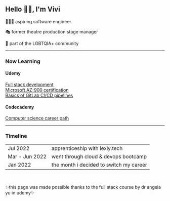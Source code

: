 <h2>Hello 👋🏻, I'm Vivi</h2>
  <p>👩🏻‍💻 aspiring software engineer</p>
  <p>🎭 former theatre production stage manager</p>
  <p>🌈 part of the LGBTQIA+ community</p>
<hr>
<h3>Now Learning</h3>
  <h4>Udemy</h4>
    <a href="https://udemy.com/course/the-complete-web-development-bootcamp/">Full stack development</a><br>
    <a href="https://nlbsg.udemy.com/course/az900-azure/">Microsoft AZ-900 certification</a><br>
    <a href="https://nlbsg.udemy.com/course/gitlab-ci-pipelines-ci-cd-and-devops-for-beginners/">Basics of GitLab CI/CD pipelines</a><br>
   <h4>Codecademy</h4>
    <a href="https://www.codecademy.com/learn/paths/computer-science">Computer science career path</a><br>
<hr>
<h3>Timeline</h3>
   <table>
    <tr>
      <td>Jul 2022</td>
      <td>apprenticeship with lexly.tech</td>
    </tr>
    <tr>
      <td>Mar - Jun 2022</td>
      <td>went through cloud & devops bootcamp</td>
    </tr>
    <tr>
      <td>Jan 2022</td>
      <td>the month i decided to switch my career</td>
    </tr>
  </table>
 <br> 
 <p>✨this page was made possible thanks to the full stack course by dr angela yu in udemy✨</p>
